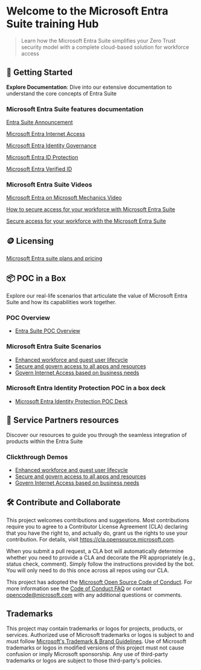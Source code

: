 # Welcome to the Microsoft Entra Suite training Hub

> Learn how the Microsoft Entra Suite simplifies your Zero Trust security model with a complete cloud-based solution for workforce access

## 🚀 Getting Started

 **Explore Documentation**: Dive into our extensive documentation to understand the core concepts of Entra Suite

### Microsoft Entra Suite features documentation

[Entra Suite Announcement](https://techcommunity.microsoft.com/t5/microsoft-entra-blog/microsoft-entra-suite-now-generally-available/ba-p/2520427)

[Microsoft Entra Internet Access](https://www.microsoft.com/en-us/security/business/identity-access/microsoft-entra-internet-access)

[Microsoft Entra Identity Governance](https://www.microsoft.com/en-us/security/business/identity-access/microsoft-entra-id-governance)

[Microsoft Entra ID Protection](https://www.microsoft.com/en-us/security/business/identity-access/microsoft-entra-id-protection)

[Microsoft Entra Verified ID](https://www.microsoft.com/en-us/security/business/identity-access/microsoft-entra-verified-id)

### Microsoft Entra Suite Videos

[Microsoft Entra on Microsoft Mechanics Video](https://www.youtube.com/watch?v=sPtb3dzOdaE&t=1s)

[How to secure access for your workforce with Microsoft Entra Suite](https://www.youtube.com/watch?v=GHXZQkQVHqI)

[Secure access for your workforce with the Microsoft Entra Suite](https://www.youtube.com/watch?v=77grQXv_PpY)

## 🪙 Licensing

[Microsoft Entra suite plans and pricing](https://www.microsoft.com/en-us/security/business/microsoft-entra-pricing)

## 📦 POC in a Box

Explore our real-life scenarios that articulate the value of Microsoft Entra Suite and how its capabilities work together.

### POC Overview

- [Entra Suite POC Overview](./POCAssets/01%20-%20%20Entra%20Suite%20POC%20Overview.pptx)

### Microsoft Entra Suite Scenarios

- [Enhanced workforce and guest user lifecycle](./Scenarios/Scenario%201.md)
- [Secure and govern access to all apps and resources](./Scenarios/Scenario2.md)
- [Govern Internet Access based on business needs](Scenarios/Scenario%203.md)

### Microsoft Entra Identity Protection POC in a box deck

- [Microsoft Entra Identity Protection POC Deck](./POCAssets/Entra_Suite_Microsoft_Identity_Protection_POC_in_a_Box.pptx)

## 🤝 Service Partners resources

Discover our resources to guide you through the seamless integration of products within the Entra Suite

### Clickthrough Demos

- [Enhanced workforce and guest user lifecycle](https://aka.ms/EntraSuiteDemo2)
- [Secure and govern access to all apps and resources](https://aka.ms/EntraSuiteDemo1)
- [Govern Internet Access based on business needs](https://aka.ms/EntraSuiteDemo3)

## 🛠️ Contribute and Collaborate

This project welcomes contributions and suggestions.  Most contributions require you to agree to a
Contributor License Agreement (CLA) declaring that you have the right to, and actually do, grant us
the rights to use your contribution. For details, visit https://cla.opensource.microsoft.com.

When you submit a pull request, a CLA bot will automatically determine whether you need to provide
a CLA and decorate the PR appropriately (e.g., status check, comment). Simply follow the instructions
provided by the bot. You will only need to do this once across all repos using our CLA.

This project has adopted the [Microsoft Open Source Code of Conduct](https://opensource.microsoft.com/codeofconduct/).
For more information see the [Code of Conduct FAQ](https://opensource.microsoft.com/codeofconduct/faq/) or
contact [opencode@microsoft.com](mailto:opencode@microsoft.com) with any additional questions or comments.

## Trademarks

This project may contain trademarks or logos for projects, products, or services. Authorized use of Microsoft 
trademarks or logos is subject to and must follow 
[Microsoft's Trademark & Brand Guidelines](https://www.microsoft.com/en-us/legal/intellectualproperty/trademarks/usage/general).
Use of Microsoft trademarks or logos in modified versions of this project must not cause confusion or imply Microsoft sponsorship.
Any use of third-party trademarks or logos are subject to those third-party's policies.
